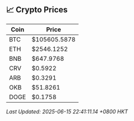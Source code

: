 ## 📈 Crypto Prices

| Coin | Price |
| ---- | ----- |
| BTC | $105605.5878 |
| ETH | $2546.1252 |
| BNB | $647.9768 |
| CRV | $0.5922 |
| ARB | $0.3291 |
| OKB | $51.8261 |
| DOGE | $0.1758 |

_Last Updated: 2025-06-15 22:41:11.14 +0800 HKT_